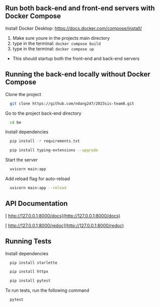 ## Run both back-end and front-end servers with Docker Compose

Install Docker Desktop:
https://docs.docker.com/compose/install/

1. Make sure youre in the projects main directory
2. type in the terminal: `docker compose build`
3. type in the terminal: `docker compose up`

- This should startup both the front-end and back-end servers

## Running the back-end locally without Docker Compose

Clone the project

```bash
  git clone https://github.com/ndang247/2023sis-team8.git
```

Go to the project back-end directory

```bash
  cd be
```

Install dependencies

```bash
  pip install -r requirements.txt
```

```bash
  pip install typing-extensions --upgrade
```

Start the server

```bash
  uvicorn main:app
```

Add reload flag for auto-reload

```bash
  uvicorn main:app --reload
```

## API Documentation

[ http://127.0.0.1:8000/docs](http://127.0.0.1:8000/docs)

[ http://127.0.0.1:8000/redoc](http://127.0.0.1:8000/redoc)

## Running Tests

Install dependencies

```bash
  pip install starlette
```

```bash
  pip install httpx
```

```bash
  pip install pytest
```

To run tests, run the following command

```bash
  pytest
```
